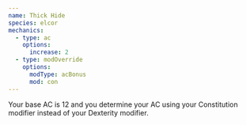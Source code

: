 ```yaml
---
name: Thick Hide
species: elcor
mechanics:
  - type: ac
    options:
      increase: 2
  - type: modOverride
    options:
      modType: acBonus
      mod: con
---
```

Your base AC is 12 and you determine your AC using your Constitution modifier instead of your Dexterity modifier.
